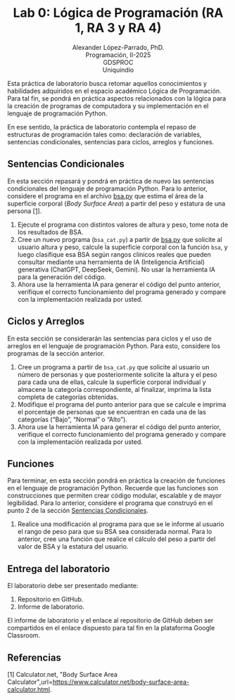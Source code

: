 <h1 align="center">
Lab 0: Lógica de Programación (RA 1, RA 3 y RA 4) <br />
 </h1>
 <p align="center">
Alexander López-Parrado, PhD. <br />
Programación, II-2025 <br />
GDSPROC <br />
Uniquindío <br />
</p>

Esta práctica de laboratorio busca retomar aquellos conocimientos y habilidades adquiridos en el espacio académico Lógica de Programación. Para tal fin, se pondrá en práctica aspectos relacionados con la lógica para la creación de programas de computadora y su implementación en el lenguaje de programación Python.

En ese sentido, la práctica de laboratorio contempla el repaso de estructuras de programación tales como: declaración de variables, sentencias condicionales, sentencias para ciclos, arreglos y funciones. 

## Sentencias Condicionales

En esta sección repasará y pondrá en práctica de nuevo las sentencias condicionales del lenguaje de programación Python. Para lo anterior, considere el programa en el archivo [bsa.py](bsa.py) que estima el área de la superficie corporal (*Body Surface Area*) a partir del peso y estatura de una persona [[1]](#1).

1.	Ejecute el programa con distintos valores de altura y peso, tome nota de los resultados de BSA.
2.	Cree un nuevo programa (```bsa_cat.py```) a partir de [bsa.py](bsa.py) que solicite al usuario altura y peso, calcule la superficie corporal con la función  ```bsa```, y luego clasifique esa BSA según rangos clínicos reales que pueden consultar mediante una herramienta de IA (Inteligencia Artificial) generativa (ChatGPT, DeepSeek, Gemini). No usar la herramienta IA para la generación del código.
3.	Ahora use la herramienta IA para generar el código del punto anterior, verifique el correcto funcionamiento del programa generado y compare con la implementación realizada por usted.


## Ciclos y Arreglos

En esta sección se considerarán las sentencias para ciclos y el uso de arreglos en el lenguaje de programación Python. Para esto, considere los programas de la sección anterior.

1.	Cree un programa a partir de ```bsa_cat.py``` que solicite al usuario un número de personas y que posteriormente solicite la altura y el peso para cada una de ellas, calcule la superficie corporal individual y almacene la categoría correspondiente, al finalizar, imprima la lista completa de categorías obtenidas.
2.	Modifique el programa del punto anterior para que se calcule e imprima el porcentaje de personas que se encuentran en cada una de las categorías (“Bajo”, “Normal” o “Alto”).
3.	Ahora use la herramienta IA para generar el código del punto anterior, verifique el correcto funcionamiento del programa generado y compare con la implementación realizada por usted.





## Funciones

Para terminar, en esta sección pondrá en práctica la creación de funciones en el lenguaje de programación Python. Recuerde que las funciones son construcciones que permiten crear código modular, escalable y de mayor legibilidad. Para lo anterior, considere el programa que construyó en el punto 2 de la sección [Sentencias Condicionales](#sentencias-condicionales).

1. Realice una modificación al programa para que se le informe al usuario el rango de peso para que su BSA sea considerada normal. Para lo anterior, cree una función que realice el cálculo del peso a partir del valor de BSA y la estatura del usuario.


## Entrega del laboratorio

El laboratorio debe ser presentado mediante:

1. Repositorio en GitHub.
2. Informe de laboratorio.

El informe de laboratorio y el enlace al repositorio de GitHub deben ser compartidos en el enlace dispuesto para tal fin en la plataforma Google Classroom.

## Referencias

<a id="1">[1]</a> 
Calculator.net, "Body Surface Area Calculator",url=https://www.calculator.net/body-surface-area-calculator.html.
